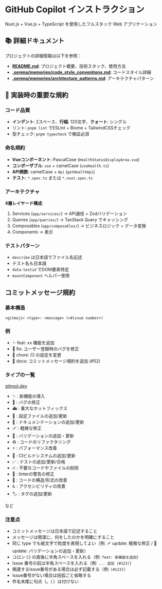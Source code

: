 # GitHub Copilot インストラクション

Nuxt.js + Vue.js + TypeScript を使用したフルスタック Web アプリケーション

## 📚 詳細ドキュメント

プロジェクトの詳細情報は以下を参照：

- **[README.md](../README.md)**: プロジェクト概要、技術スタック、使用方法
- **[.serena/memories/code_style_conventions.md](../.serena/memories/code_style_conventions.md)**: コードスタイル詳細
- **[.serena/memories/architecture_patterns.md](../.serena/memories/architecture_patterns.md)**: アーキテクチャパターン

## 🎯 実装時の重要な規約

### コード品質

- **インデント**: 2スペース、**行幅**: 120文字、**クォート**: シングル
- リント: `pnpm lint` でESLint + Biome + TailwindCSSチェック
- 型チェック: `pnpm typecheck` で検証必須

### 命名規約

- **Vueコンポーネント**: PascalCase (`HealthStatusDisplayArea.vue`)
- **コンポーザブル**: `use` + camelCase (`useHealth.ts`)
- **API関数**: camelCase + `Api` (`getHealthApi`)
- **テスト**: `*.spec.ts` または `*.nuxt.spec.ts`

### アーキテクチャ

**4層レイヤード構成**:

1. Services (`app/services/`) → API通信 + Zodバリデーション
2. Queries (`app/queries/`) → TanStack Query でキャッシング
3. Composables (`app/composables/`) → ビジネスロジック + データ変換
4. Components → 表示

### テストパターン

- `describe` は日本語でファイル名記述
- テスト名も日本語
- `data-testid` でDOM要素特定
- `mountComponent` ヘルパー使用

## コミットメッセージ規約

### 基本構造

`<gitmoji> <type>: <message> (<#issue number>)`

### 例

- ✨ feat: xx 機能を追加
- 🐛 fix: ユーザー登録時のバグを修正
- 🔧 chore: CI の設定を変更
- 📝 docs: コミットメッセージ規約を追加 (#52)

### タイプの一覧

[gitmoji.dev](https://gitmoji.dev/)

- ✨ : 新機能の導入
- 🐛 : バグの修正
- 🚑 : 重大なホットフィックス
- 🔧 : 設定ファイルの追加/更新
- 📝 : ドキュメンテーションの追加/更新
- 🩹 : 軽微な修正
- 🦺 : バリデーションの追加・更新
- ♻️ : コードのリファクタリング
- ⚡️ : パフォーマンス改善
- 👷 : CIビルドシステムの追加/更新
- ✅ : テストの追加/更新/合格
- 🔥 : 不要なコードやファイルの削除
- 🚨 : linterの警告の修正
- 🎨 : コードの構造/形式の改善
- ♿️ : アクセシビリティの改善
- 🏷️ : タグの追加/更新

など

### 注意点

- コミットメッセージは日本語で記述すること
- メッセージは簡潔に、何をしたのかを明確にすること
- 同じ type でも絵文字で粒度を表現してよい（例: 🩹 update: 軽微な修正 / 🦺 update: バリデーションの追加・更新）
- コロン (:) の直後に半角スペースを入れる（例: `feat: 新機能を追加`）
- Issue 番号の前は半角スペースを入れる（例: `... 追加 (#123)`）
- 関連するIssue番号がある場合は必ず記載する（例: `(#123)`）
- Issue番号がない場合は括弧ごと省略する
- 件名末尾に句点（。/.）は付けない
